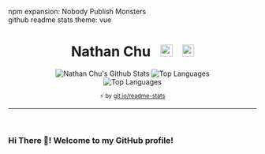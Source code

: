  <div align="center">
  <p align="left">
   npm expansion: Nobody Publish Monsters
   <br />
   github readme stats theme: vue
  </p>
  <h1 align="center">
    Nathan Chu&nbsp;&nbsp;&nbsp;<a href="https://nathanchu.com/"><img height="24" width="24" src="https://raw.githubusercontent.com/nathanchu/nathanchu/master/assets/link.svg" /></a>&nbsp;&nbsp;&nbsp;<a href="https://github.com/nathanchu"><img height="24" width="24" src="https://raw.githubusercontent.com/nathanchu/nathanchu/master/assets/github-mark.svg" /></a></h1>
  <div>
    <img alt="Nathan Chu's Github Stats" src="https://github-readme-stats.nathanchu.vercel.app/api?username=nathanchu&cache_seconds=1800&count_private=true&include_all_commits=true&line_height=27&theme=vue&show_icons=true" />
    <img alt="Top Languages" src="https://github-readme-stats.nathanchu.vercel.app/api/top-langs?username=nathanchu&cache_seconds=1800&theme=vue" />
    <br />
    <img alt="Top Languages" src="https://github-readme-stats.nathanchu.vercel.app/api/wakatime?username=nathanchu&cache_seconds=1800&layout=compact&theme=vue" />
    <sub><p align="center">⚡️ by <a target="_blank" href="https://git.io/readme-stats">git.io/readme-stats</a></p></sub>
  </div>
</div>
<hr />
<br />
<div>
 <h3>Hi There 👋! Welcome to my GitHub profile!</h3>
 <br />
 <!--<b>
  <ul>
   <li>
    🔭 I’m currently working on:
    <br />
    <br />
    <a href="https://github.com/rayyansaidi-com/app"><img alt="rayyansaidi-com/app" src="https://github-readme-stats.nathanchu.vercel.app/api/pin?username=rayyansaidi-com&repo=app&show_owner=true&cache_seconds=1800&theme=vue" /></a>
   </li>
   <br />
   <br />
   <li>
    🌱 I’m currently learning:
    <br />
    <br />
    <a href="https://github.com/facebook/react"><img alt="react" src="https://github-readme-stats.nathanchu.vercel.app/api/pin?username=facebook&repo=react&cache_seconds=1800&theme=vue" /></a>
   </li>
   <li>
    👯 I’m looking to collaborate on ...
   </li>
   <li>
    🤔 I’m looking for help with ...
   </li>
   <li>
    💬 Ask me about ...
   </li>
   <li>
    📫 How to reach me: ...
   </li>
   <li>
    😄 Pronouns: ...
   </li>
   <li>
    ⚡ Fun fact: ...
   </li>
  </ul>
 </b>-->
</div>
<!--
**nathanchu/nathanchu** is a ✨ _special_ ✨ repository because its `README.md` (this file) appears on your GitHub profile.

Here are some ideas to get you started:

- 🔭 I’m currently working on ...
- 🌱 I’m currently learning ...
- 👯 I’m looking to collaborate on ...
- 🤔 I’m looking for help with ...
- 💬 Ask me about ...
- 📫 How to reach me: ...
- 😄 Pronouns: ...
- ⚡ Fun fact: ...
-->
